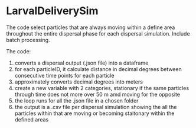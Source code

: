 # LarvalDeliverySim
The code select particles that are always moving within a define area throughout the entire dispersal phase for each dispersal simulation. Include batch processing. 

The code:
1. converts a dispersal output (.json file) into a dataframe
2. for each particleID, it calculate distance in decimal degrees between consecutive time points for each particle
3. approximately converts decimal degrees into meters
4. create a new variable with 2 categories, stationary if the same particles through time does not more over 50 m amd moving for the opposite
5. the loop runs for all the .json file in a chosen folder
6. the output is a .csv file per dispersal simulation showing the all the particles within that are moving or becoming staitonary within the defined areas 
